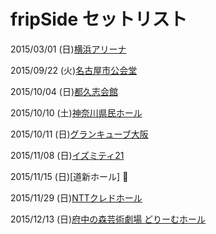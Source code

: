 # fripSide セットリスト

2015/03/01 (日)[横浜アリーナ](https://github.com/nomjolno/fS_setlist/blob/master/Yokohma-ARENA.md#20150301-日)

2015/09/22 (火)[名古屋市公会堂](https://github.com/nomjolno/fS_setlist/blob/master/nagoya.md#20150922-火)

2015/10/04 (日)[都久志会館](https://github.com/nomjolno/fS_setlist/blob/master/hukuoka.md#都久志会館-福岡県------20151004-日)

2015/10/10 (土)[神奈川県民ホール](https://github.com/nomjolno/fS_setlist/blob/master/kanagawa.md#20151010-土)

2015/10/11 (日)[グランキューブ大阪](https://github.com/nomjolno/fS_setlist/blob/master/osaka.md#20151011-日)

2015/11/08 (日)[イズミティ21](https://github.com/nomjolno/fS_setlist/blob/master/miyagi.md#20151108-日)

2015/11/15 (日)[道新ホール] :no_good:

2015/11/29 (日)[NTTクレドホール](https://github.com/nomjolno/fS_setlist/blob/master/hiroshima.md#20151129-日)

2015/12/13 (日)[府中の森芸術劇場 どりーむホール](https://github.com/nomjolno/fS_setlist/blob/master/tokyo.md#20151213-日)


